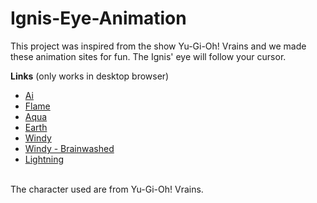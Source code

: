 # Ignis-Eye-Animation

This project was inspired from the show Yu-Gi-Oh! Vrains and we made these animation sites for fun. The Ignis' eye will follow your cursor.  

<strong>Links</strong> (only works in desktop browser)
<ul>
  <li><a href="https://htmlpreview.github.io/?https://github.com/mcn1349/Ignis-Eye-Animation/blob/master/Ignis%20eye/Ai.html">Ai</a></li>
   <li><a href="https://htmlpreview.github.io/?https://github.com/mcn1349/Ignis-Eye-Animation/blob/master/Ignis%20eye/Flame.html">Flame</a></li>
  <li><a href="https://htmlpreview.github.io/?https://github.com/mcn1349/Ignis-Eye-Animation/blob/master/Ignis%20eye/Aqua.html">Aqua</a></li>
  <li><a href="https://htmlpreview.github.io/?https://github.com/mcn1349/Ignis-Eye-Animation/blob/master/Ignis%20eye/Earth.html">Earth</a></li>
  <li><a href="https://htmlpreview.github.io/?https://github.com/mcn1349/Ignis-Eye-Animation/blob/master/Ignis%20eye/Windy.html">Windy</a></li>
  <li><a href="https://htmlpreview.github.io/?https://github.com/mcn1349/Ignis-Eye-Animation/blob/master/Ignis%20eye/Windy%20brainwashed.html">Windy - Brainwashed</a></li>
  <li><a href="https://htmlpreview.github.io/?https://github.com/mcn1349/Ignis-Eye-Animation/blob/master/Ignis%20eye/Lightning.html">Lightning</a></li>
</ul>
</br>
The character used are from Yu-Gi-Oh! Vrains. 
